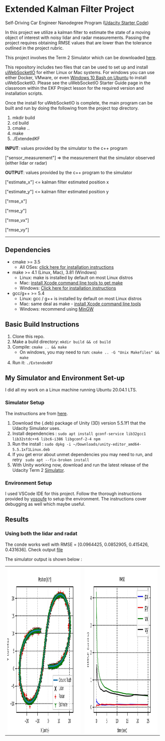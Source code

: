 # Extended Kalman Filter Project

Self-Driving Car Engineer Nanodegree Program ([Udacity Starter Code](https://github.com/udacity/CarND-Extended-Kalman-Filter-Project))

In this project we utilize a kalman filter to estimate the state of a moving object of interest with noisy lidar and radar measurements. Passing the project requires obtaining RMSE values that are lower than the tolerance outlined in the project rubric. 

This project involves the Term 2 Simulator which can be downloaded [here](https://github.com/udacity/self-driving-car-sim/releases).

This repository includes two files that can be used to set up and install [uWebSocketIO](https://github.com/uWebSockets/uWebSockets) for either Linux or Mac systems. For windows you can use either Docker, VMware, or even [Windows 10 Bash on Ubuntu](https://www.howtogeek.com/249966/how-to-install-and-use-the-linux-bash-shell-on-windows-10/) to install uWebSocketIO. Please see the uWebSocketIO Starter Guide page in the classroom within the EKF Project lesson for the required version and installation scripts.

Once the install for uWebSocketIO is complete, the main program can be built and run by doing the following from the project top directory.

1. mkdir build
2. cd build
3. cmake ..
4. make
5. ./ExtendedKF


**INPUT**: values provided by the simulator to the c++ program

["sensor_measurement"] => the measurement that the simulator observed (either lidar or radar)


**OUTPUT**: values provided by the c++ program to the simulator

["estimate_x"] <= kalman filter estimated position x

["estimate_y"] <= kalman filter estimated position y

["rmse_x"]

["rmse_y"]

["rmse_vx"]

["rmse_vy"]

---

## Dependencies

* cmake >= 3.5
  * All OSes: [click here for installation instructions](https://cmake.org/install/)
* make >= 4.1 (Linux, Mac), 3.81 (Windows)
  * Linux: make is installed by default on most Linux distros
  * Mac: [install Xcode command line tools to get make](https://developer.apple.com/xcode/features/)
  * Windows: [Click here for installation instructions](http://gnuwin32.sourceforge.net/packages/make.htm)
* gcc/g++ >= 5.4
  * Linux: gcc / g++ is installed by default on most Linux distros
  * Mac: same deal as make - [install Xcode command line tools](https://developer.apple.com/xcode/features/)
  * Windows: recommend using [MinGW](http://www.mingw.org/)

## Basic Build Instructions

1. Clone this repo.
2. Make a build directory: `mkdir build && cd build`
3. Compile: `cmake .. && make` 
   * On windows, you may need to run: `cmake .. -G "Unix Makefiles" && make`
4. Run it: `./ExtendedKF `

## My Simulator and Environment Set-up

I did all my work on a Linux machine running Ubuntu 20.04.1 LTS. 

### Simulator Setup

The instructions are from [here](https://medium.com/@kaigo/how-to-install-udacitys-self-driving-car-simulator-on-ubuntu-20-04-14331806d6dd).

1. Download the (.deb) package of Unity (3D) version 5.5.1f1 that the Udacity Simulator uses. 
2. Install dependencies : `sudo apt install gconf-service lib32gcc1 lib32stdc++6 libc6-i386 libgconf-2-4 npm`
3. Run the install : `sudo dpkg -i ~/Downloads/unity-editor_amd64-5.5.1xf1Linux.deb`
4. If you get error about unmet dependencies you may need to run, and retry ` sudo apt --fix-broken install` 
5. With Unity working now, download and run the latest release of the Udacity Term 2 [Simulator](https://github.com/udacity/self-driving-car-sim/releases). 

### Environment Setup

I used VSCode IDE for this project. Follow the thorough instructions provided by [yosoufe](https://gist.github.com/yosoufe/dd37284b7319c484dd77e42947fc82b7) to setup the environment. The instructions cover debugging as well which maybe useful.

##   Results

[//]: # (Image References)

[image1]: ./output_files/dataset1_11_position.jpg "Position1_11"
[image2]: ./output_files/dataset1_11_rmse.jpg "RMSE1_11"

### Using both the lidar and radat

The conde works well with RMSE = [0.0964425, 0.0852905, 0.415426, 0.431636]. Check output [file](https://github.com/prasadshingne/CarND-Extended-Kalman-Filter-Project/tree/master/output_files/dataset1_11.out)

The simulator output is shown below : 

|              |              |
|:------------:|:------------:|
|<img src="https://github.com/prasadshingne/CarND-Extended-Kalman-Filter-Project/blob/master/output_files/dataset1_11_position.jpg" width="960" height="540"/> | <img src="https://github.com/prasadshingne/CarND-Extended-Kalman-Filter-Project/blob/master/output_files/dataset1_11_rmse.jpg" width="960" height="540"/> |



